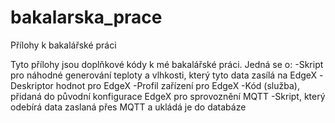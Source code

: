 # bakalarska_prace
Přílohy k bakalářské práci

Tyto přílohy jsou doplňkové kódy k mé bakalářské práci. 
Jedná se o: 
  -Skript pro náhodné generování teploty a vlhkosti, který tyto data zasílá na EdgeX
  -Deskriptor hodnot pro EdgeX
  -Profil zařízení pro EdgeX
  -Kód (služba), přidaná do původní konfigurace EdgeX pro sprovoznění MQTT
  -Skript, který odebírá data zaslaná přes MQTT a ukládá je do databáze

